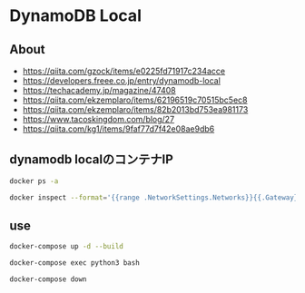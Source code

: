 # DynamoDB Local

## About

- <https://qiita.com/gzock/items/e0225fd71917c234acce>
- <https://developers.freee.co.jp/entry/dynamodb-local>
- <https://techacademy.jp/magazine/47408>
- <https://qiita.com/ekzemplaro/items/62196519c70515bc5ec8>
- <https://qiita.com/ekzemplaro/items/82b2013bd753ea981173>
- <https://www.tacoskingdom.com/blog/27>
- <https://qiita.com/kg1/items/9faf77d7f42e08ae9db6>

## dynamodb localのコンテナIP

```bash
docker ps -a

docker inspect --format='{{range .NetworkSettings.Networks}}{{.Gateway}}{{end}}' <CONTAINER ID>
```

## use

```bash
docker-compose up -d --build

docker-compose exec python3 bash

docker-compose down
```
